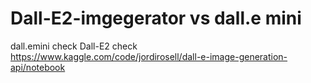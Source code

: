# Dall-E2-imgegerator vs dall.e mini

dall.emini check 
Dall-E2 check https://www.kaggle.com/code/jordirosell/dall-e-image-generation-api/notebook
